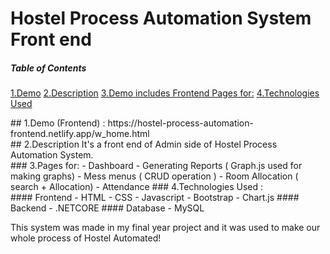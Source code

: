 # Hostel Process Automation System Front end <br>

##### Table of Contents  
[1.Demo](#demo)
[2.Description](#description)
[3.Demo includes Frontend Pages for:](#includepages)
[4.Technologies Used ](#usedtech)

<a name="demo"/>
## 1.Demo (Frontend) : https://hostel-process-automation-frontend.netlify.app/w_home.html <br>

<a name="description"/>
## 2.Description
It's a front end of Admin side of Hostel Process Automation System.<br>

<a name="includepages"/>
### 3.Pages for:
- Dashboard
- Generating Reports ( Graph.js used for making graphs)
- Mess menus ( CRUD operation )
- Room Allocation ( search + Allocation)
- Attendance

<a name="usedtech"/>
### 4.Technologies Used :<br>
#### Frontend
- HTML
- CSS
- Javascript
- Bootstrap
- Chart.js
#### Backend
- .NETCORE
#### Database
- MySQL
   

This system was made in my final year project and it was used to make our whole process of Hostel Automated!
